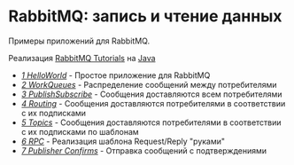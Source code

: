# RabbitMQ: запись и чтение данных

Примеры приложений для RabbitMQ.

Реализация [RabbitMQ Tutorials](https://www.rabbitmq.com/getstarted.html) на [Java](https://www.java.com/ru/)

* [*1 HelloWorld*](https://www.rabbitmq.com/tutorials/tutorial-one-java.html) - Простое приложение для RabbitMQ
* [*2 WorkQueues*](https://www.rabbitmq.com/tutorials/tutorial-two-java.html) - Распределение сообщений между потребителями
* [*3 PublishSubscribe*](https://www.rabbitmq.com/tutorials/tutorial-three-java.html) - Сообщения доставляются всем потребителями
* [*4 Routing*](https://www.rabbitmq.com/tutorials/tutorial-four-java.html) - Сообщения доставляются потребителями в соответствии с их подписками
* [*5 Topics*](https://www.rabbitmq.com/tutorials/tutorial-five-java.html) - Сообщения доставляются потребителями в соответствии с их подписками по шаблонам
* [*6 RPC*](https://www.rabbitmq.com/tutorials/tutorial-six-java.html) - Реализация шаблона Request/Reply "руками"
* [*7 Publisher Confirms*](https://www.rabbitmq.com/tutorials/tutorial-seven-java.html) - Отправка сообщений с подтверждениями
